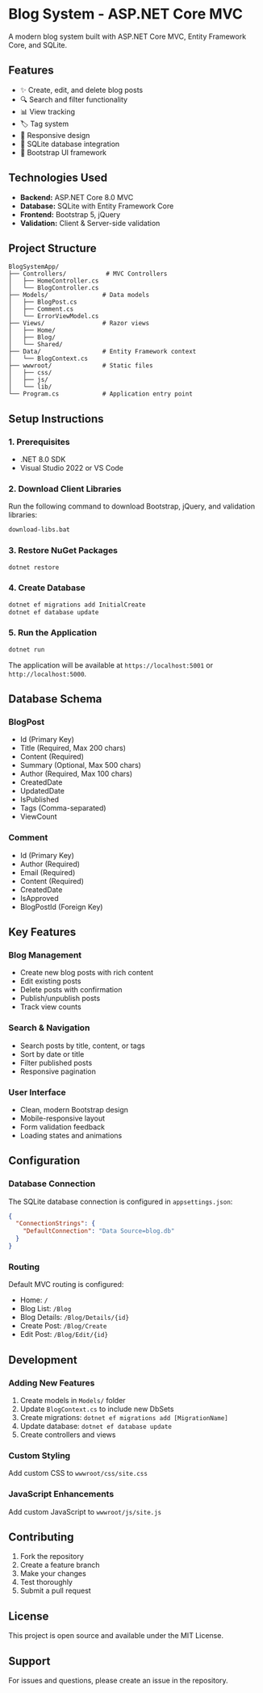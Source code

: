 # Blog System - ASP.NET Core MVC

A modern blog system built with ASP.NET Core MVC, Entity Framework Core, and SQLite.

## Features

- ✨ Create, edit, and delete blog posts
- 🔍 Search and filter functionality
- 📊 View tracking
- 🏷️ Tag system
- 📱 Responsive design
- 💾 SQLite database integration
- 🎨 Bootstrap UI framework

## Technologies Used

- **Backend:** ASP.NET Core 8.0 MVC
- **Database:** SQLite with Entity Framework Core
- **Frontend:** Bootstrap 5, jQuery
- **Validation:** Client & Server-side validation

## Project Structure

```
BlogSystemApp/
├── Controllers/           # MVC Controllers
│   ├── HomeController.cs
│   └── BlogController.cs
├── Models/               # Data models
│   ├── BlogPost.cs
│   ├── Comment.cs
│   └── ErrorViewModel.cs
├── Views/                # Razor views
│   ├── Home/
│   ├── Blog/
│   └── Shared/
├── Data/                 # Entity Framework context
│   └── BlogContext.cs
├── wwwroot/              # Static files
│   ├── css/
│   ├── js/
│   └── lib/
└── Program.cs            # Application entry point
```

## Setup Instructions

### 1. Prerequisites
- .NET 8.0 SDK
- Visual Studio 2022 or VS Code

### 2. Download Client Libraries
Run the following command to download Bootstrap, jQuery, and validation libraries:
```bash
download-libs.bat
```

### 3. Restore NuGet Packages
```bash
dotnet restore
```

### 4. Create Database
```bash
dotnet ef migrations add InitialCreate
dotnet ef database update
```

### 5. Run the Application
```bash
dotnet run
```

The application will be available at `https://localhost:5001` or `http://localhost:5000`.

## Database Schema

### BlogPost
- Id (Primary Key)
- Title (Required, Max 200 chars)
- Content (Required)
- Summary (Optional, Max 500 chars)
- Author (Required, Max 100 chars)
- CreatedDate
- UpdatedDate
- IsPublished
- Tags (Comma-separated)
- ViewCount

### Comment
- Id (Primary Key)
- Author (Required)
- Email (Required)
- Content (Required)
- CreatedDate
- IsApproved
- BlogPostId (Foreign Key)

## Key Features

### Blog Management
- Create new blog posts with rich content
- Edit existing posts
- Delete posts with confirmation
- Publish/unpublish posts
- Track view counts

### Search & Navigation
- Search posts by title, content, or tags
- Sort by date or title
- Filter published posts
- Responsive pagination

### User Interface
- Clean, modern Bootstrap design
- Mobile-responsive layout
- Form validation feedback
- Loading states and animations

## Configuration

### Database Connection
The SQLite database connection is configured in `appsettings.json`:
```json
{
  "ConnectionStrings": {
    "DefaultConnection": "Data Source=blog.db"
  }
}
```

### Routing
Default MVC routing is configured:
- Home: `/`
- Blog List: `/Blog`
- Blog Details: `/Blog/Details/{id}`
- Create Post: `/Blog/Create`
- Edit Post: `/Blog/Edit/{id}`

## Development

### Adding New Features
1. Create models in `Models/` folder
2. Update `BlogContext.cs` to include new DbSets
3. Create migrations: `dotnet ef migrations add [MigrationName]`
4. Update database: `dotnet ef database update`
5. Create controllers and views

### Custom Styling
Add custom CSS to `wwwroot/css/site.css`

### JavaScript Enhancements
Add custom JavaScript to `wwwroot/js/site.js`

## Contributing

1. Fork the repository
2. Create a feature branch
3. Make your changes
4. Test thoroughly
5. Submit a pull request

## License

This project is open source and available under the MIT License.

## Support

For issues and questions, please create an issue in the repository.
